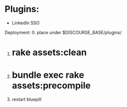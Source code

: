 Plugins:
========
- LinkedIn SSO

Deployment:
0. place under $DISCOURSE_BASE/plugins/
1. # rake assets:clean
2. # bundle exec rake assets:precompile
3. restart bluepill


